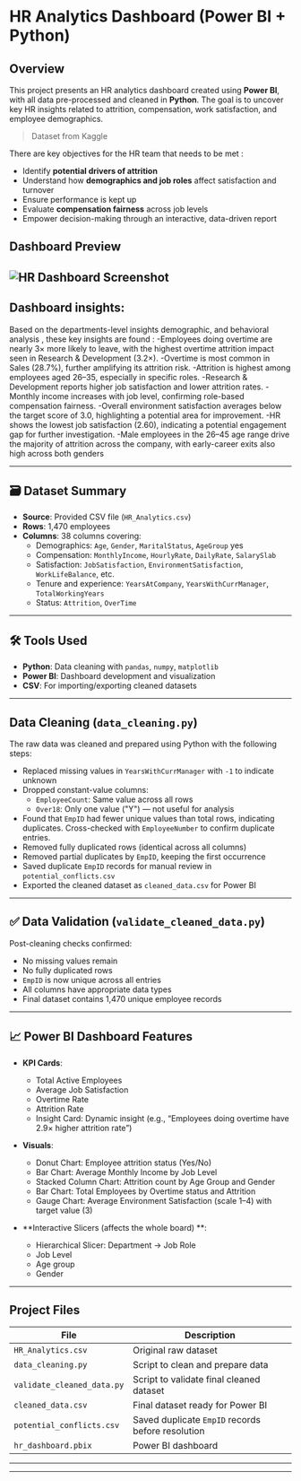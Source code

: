 # HR Analytics Dashboard (Power BI + Python)

## Overview
This project presents an HR analytics dashboard created using **Power BI**, with all data pre-processed and cleaned in **Python**. The goal is to uncover key HR insights related to attrition, compensation, work satisfaction, and employee demographics.

> Dataset from Kaggle 

There are key objectives for the HR team that needs to be met :
- Identify **potential drivers of attrition**
- Understand how **demographics and job roles** affect satisfaction and turnover
- Ensure performance is kept up
- Evaluate **compensation fairness** across job levels
- Empower decision-making through an interactive, data-driven report

## Dashboard Preview

![HR Dashboard Screenshot](images/dashboard_preview.png) 
---
## Dashboard insights:
Based on the departments-level insights demographic, and behavioral analysis , these key insights are found : 
-Employees doing overtime are nearly 3× more likely to leave, with the highest overtime attrition impact seen in Research & Development (3.2×).
-Overtime is most common in Sales (28.7%), further amplifying its attrition risk. 
-Attrition is highest among employees aged 26–35, especially in specific roles.
-Research & Development reports higher job satisfaction  and lower attrition rates.
-Monthly income increases with job level, confirming role-based compensation fairness.
-Overall environment satisfaction averages below the target score of 3.0, highlighting a potential area for improvement.
-HR shows the lowest job satisfaction (2.60), indicating a potential engagement gap for further investigation.
-Male employees in the 26–45 age range drive the majority of attrition across the company, with early-career exits also high across both genders

---

## 🗃️ Dataset Summary
- **Source**: Provided CSV file (`HR_Analytics.csv`)
- **Rows**: 1,470 employees
- **Columns**: 38 columns covering:
  - Demographics: `Age`, `Gender`, `MaritalStatus`, `AgeGroup` yes 
  - Compensation: `MonthlyIncome`, `HourlyRate`, `DailyRate`, `SalarySlab`
  - Satisfaction: `JobSatisfaction`, `EnvironmentSatisfaction`, `WorkLifeBalance`, etc.
  - Tenure and experience: `YearsAtCompany`, `YearsWithCurrManager`, `TotalWorkingYears`
  - Status: `Attrition`, `OverTime`

---

## 🛠️ Tools Used
- **Python**: Data cleaning with `pandas`, `numpy`, `matplotlib`
- **Power BI**: Dashboard development and visualization
- **CSV**: For importing/exporting cleaned datasets

---

## Data Cleaning (`data_cleaning.py`)
The raw data was cleaned and prepared using Python with the following steps:

- Replaced missing values in `YearsWithCurrManager` with `-1` to indicate unknown
- Dropped constant-value columns:
  - `EmployeeCount`: Same value across all rows
  - `Over18`: Only one value ("Y") — not useful for analysis
- Found that `EmpID` had fewer unique values than total rows, indicating duplicates. Cross-checked with `EmployeeNumber` to confirm duplicate entries.
- Removed fully duplicated rows (identical across all columns)
- Removed partial duplicates by `EmpID`, keeping the first occurrence
- Saved duplicate `EmpID` records for manual review in `potential_conflicts.csv`
- Exported the cleaned dataset as `cleaned_data.csv` for Power BI

---

## ✅ Data Validation (`validate_cleaned_data.py`)
Post-cleaning checks confirmed:
- No missing values remain
- No fully duplicated rows
- `EmpID` is now unique across all entries
- All columns have appropriate data types
- Final dataset contains 1,470 unique employee records

---

## 📈 Power BI Dashboard Features
- **KPI Cards**: 
  - Total Active Employees
  - Average Job Satisfaction
  - Overtime Rate
  - Attrition Rate
  - Insight Card: Dynamic insight (e.g., “Employees doing overtime have 2.9× higher attrition rate”)

- **Visuals**:
  - Donut Chart: Employee attrition status (Yes/No)
  - Bar Chart: Average Monthly Income by Job Level
  - Stacked Column Chart: Attrition count by Age Group and Gender
  - Bar Chart: Total Employees by Overtime status and Attrition
  - Gauge Chart: Average Environment Satisfaction (scale 1–4) with target value (3)
 
- **Interactive Slicers (affects the whole board) **:
   - Hierarchical Slicer: Department → Job Role
   - Job Level 
   - Age group
   - Gender


---

## Project Files

| File | Description |
|------|-------------|
| `HR_Analytics.csv` | Original raw dataset |
| `data_cleaning.py` | Script to clean and prepare data |
| `validate_cleaned_data.py` | Script to validate final cleaned dataset |
| `cleaned_data.csv` | Final dataset ready for Power BI |
| `potential_conflicts.csv` | Saved duplicate `EmpID` records before resolution |
| `hr_dashboard.pbix` | Power BI dashboard  |

---


---
